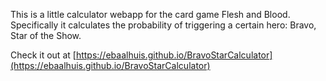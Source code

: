 This is a little calculator webapp for the card game Flesh and Blood. Specifically it calculates the probability of triggering a certain hero: Bravo, Star of the Show.

Check it out at [https://ebaalhuis.github.io/BravoStarCalculator](https://ebaalhuis.github.io/BravoStarCalculator)

